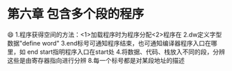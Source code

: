 # 第六章 包含多个段的程序

:smile:
1.程序获得空间的方法：<1>加载程序时为程序分配<2>程序在
2.dw定义字型数据"define word"
3.end标号可通知程序结束，也可通知编译器程序入口在哪里，如 end start指明程序入口在start处
4.将数据、代码、栈放入不同的段，分辨这些是由寄存器指向进行分辨
8.每一个标号都是对某段地址的描述
